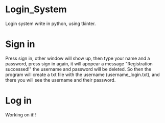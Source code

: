 # Login_System
Login system write in python, using tkinter. 

# Sign in
Press sign in, other window will show up, then type your name and a password, press sign in again, it will apopear a message "Registration successed!"
the username and password will be deleted.
So then the program will create a txt file with the username (username_login.txt), and there you will see the username and their password.

# Log in
Working on it!!
